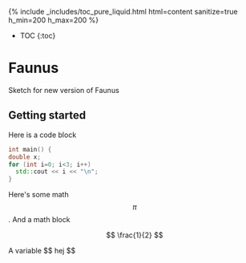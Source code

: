 <script src="https://cdnjs.cloudflare.com/ajax/libs/mathjax/2.7.0/MathJax.js?config=TeX-AMS-MML_HTMLorMML" type="text/javascript"></script>

{% include _includes/toc_pure_liquid.html html=content sanitize=true h_min=200 h_max=200 %}


* TOC
{:toc}



# Faunus
Sketch for new version of Faunus

## Getting started

Here is a code block

``` cpp
int main() {
double x;
for (int i=0; i<3; i++)
  std::cout << i << "\n";
}
```


Here's some math $$\pi$$. And a math block

$$
\frac{1}{2}
$$

A variable \$\$ hej $$
